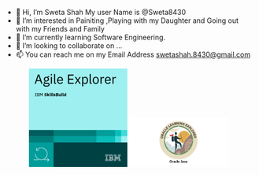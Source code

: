 - 👋 Hi, I’m Sweta Shah My user Name is @Sweta8430 
- 👀 I’m interested in Painiting ,Playing with my Daughter and Going out with my Friends and Family
- 🌱 I’m currently learning Software Engineering.
- 💞️ I’m looking to collaborate on ...
- 📫 You can reach me on my Email Address swetashah.8430@gmail.com

<!---
Sweta8430/Sweta8430 is a ✨ special ✨ repository because its `README.md` (this file) appears on your GitHub profile.
You can click the Preview link to take a look at your changes.
--->

<p align="center">
  <img src="Assets/Agile_Explorer.png" width=200>
  <img src="Assets/download.png" width=200>
</p>
